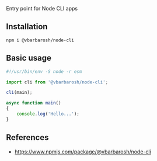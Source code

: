 Entry point for Node CLI apps

## Installation

```shell
npm i @vbarbarosh/node-cli
```

## Basic usage

```javascript
#!/usr/bin/env -S node -r esm

import cli from '@vbarbarosh/node-cli';

cli(main);

async function main()
{
    console.log('Hello...');
}
```

## References

* https://www.npmjs.com/package/@vbarbarosh/node-cli
